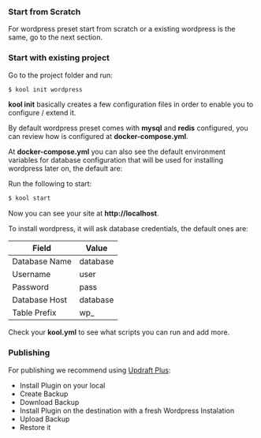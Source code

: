 ### Start from Scratch

For wordpress preset start from scratch or a existing wordpress is the same, go to the next section.

### Start with existing project

Go to the project folder and run:

```bash
$ kool init wordpress
```

**kool init** basically creates a few configuration files in order to enable you to configure / extend it.

By default wordpress preset comes with **mysql** and **redis** configured, you can review how is configured at **docker-compose.yml**.

At **docker-compose.yml** you can also see the default environment variables for database configuration that will be used for installing wordpress later on, the default are:

Run the following to start:

```bash
$ kool start
```

Now you can see your site at **http://localhost**.

To install wordpress, it will ask database credentials, the default ones are:

| Field         | Value    |
|---------------|----------|
| Database Name | database |
| Username      | user     |
| Password      | pass     |
| Database Host | database |
| Table Prefix  | wp_      |

Check your **kool.yml** to see what scripts you can run and add more.

### Publishing

For publishing we recommend using [Updraft Plus](https://wordpress.org/plugins/updraftplus):

* Install Plugin on your local
* Create Backup
* Download Backup
* Install Plugin on the destination with a fresh Wordpress Instalation
* Upload Backup
* Restore it

